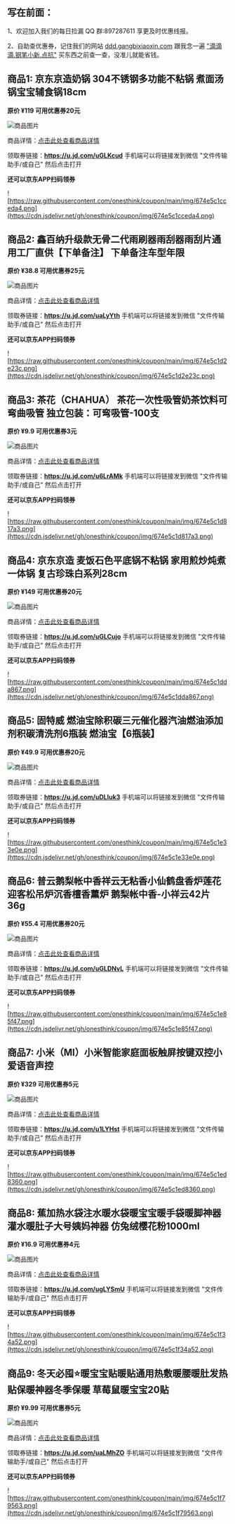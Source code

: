## 写在前面：

1、欢迎加入我们的每日捡漏 QQ 群:897287611 享更及时优惠线报。

2、自助查优惠券，记住我们的网站 [ddd.gangbixiaoxin.com](https://ddd.gangbixiaoxin.com) 跟我念一遍 ["滴滴滴.钢笔小新.点抗"](https://ddd.gangbixiaoxin.com) 买东西之前查一查，没准儿就能省钱。

## 商品1: 京东京造奶锅 304不锈钢多功能不粘锅 煮面汤锅宝宝辅食锅18cm

**原价 ¥119 可用优惠券20元**

![商品图片](https://img14.360buyimg.com/pop/jfs/t1/212166/13/26438/129580/63fd682dFfa74702a/3373bd2e6e244e44.png)

商品详情：[点击此处查看商品详情](https://union-click.jd.com/jdc?e=1003156031&amp;p=JF8BAagJK1olXQUDU1taC0seBF8IGloUXgUAUVdfDksnRzBQRQQlBENHFRxWFlVMWzBeTA9KQl1XSwwDVFVPRjtUBAJQAVsMFgQZBAxrYC54RV5oXQBKJjUlTj1kawdvfh18B2gAUlw2dDJCZzlYZA1oGXtaEipKSEdjeh9tbChAH3JdNA0qQTBQexpsSDlPIQR1NlYqahFFRw99YCh3FFRJIjxUbi9ke21_aVNnP1x2XCk_czhsYAxJbyJHP39hJwErfDxKVhZJWD5OC2ZgVFcecDJjZhZreBpiNHpnIy0IX3tLBhpSHChOBGN6CBdZYRIWBB1gTAV1UQoyVW5eCUsQCmkPHVIQbTYCVG4LZksWAm4JE1wSXAUyVW5dDkkVA2YBHFocWAUGZF5VD3vArtfdkerA1b_WytaKsezCitPchdMlbTYBZF5cCUkXB2gJGVslbQYBZF1tViUWUGkKG14SVWheUVgeSAIQXAEIG1sTWwQAU1htCkoWAW04K2tSIWVDJABYdUsRSx1jYx1jLm5qMzsbYRF5AWkKcCdsCGJUBCELdQ9qWyl8K1sl)

领取券链接：**https://u.jd.com/uGLKcud** 手机端可以将链接发到微信 "文件传输助手/或自己" 然后点击打开

**还可以京东APP扫码领券**

![https://raw.githubusercontent.com/onesthink/coupon/main/img/674e5c1cceda4.png](https://cdn.jsdelivr.net/gh/onesthink/coupon/img/674e5c1cceda4.png)

## 商品2: 鑫百纳升级款无骨二代雨刷器雨刮器雨刮片通用工厂直供【下单备注】 下单备注车型年限

**原价 ¥38.8 可用优惠券25元**

![商品图片]()

商品详情：[点击此处查看商品详情](https://union-click.jd.com/jdc?e=1003156031&amp;p=JF8BAdQJK1olXwIFV1tZD0gfBF8IGlsVXg8DVFlVAEgUCl9MRANLAjZbERscSkAJHTRQRA1CCVkdDwtCWhVLHTdNTwcKBENeCVAfUg8bVwZuSwZmXV53Dj8PSBxJfQROR1pICUReOlwcWCN-RTJ9UxtcFXxmVRgIa1xXDxtxazliPlNeIDcpbzJ0Si18GQ1NOWViEik_VTJ1AhNObD5lOGFbBhcpUEp-YSZaWy9nB2ZgHTobaElBUxtsbAxhJFRRIAc6Szxufw9zfCcTOE5hIjkCViNFZRNreAJAAmVwKyk9UiMeYG1acjhxIkZ0PQg_cShnChsKbwtiFHYHIAELaz9PYDN-cj9FKk95ECk0XhMnGTxjBTlNAm9gFQIaYQ9vdjNbQgtLPQoOZF9tC0oXBGYOHF0cWDYyVF5tSSUXBWcMGlkSXTYDZF5bCkkXCmYPGlMdVQcyVFZaOJy6u7qCqo6d5NKc3Inkr56ev7uWk2slbQUyVF9cCksTBG4KG2slXQUyV24DZkpECmhcHFwdM1oHUh0dQB9NbW8IG10QXwQCXW5fCUoVAV84Kw98O1ZfJ14FfRF2US9fRSV-G1oDCQofVCUVQj9gch1IKE5CHRYnbEpRVgw4G2s)

领取券链接：**https://u.jd.com/uaLyYth** 手机端可以将链接发到微信 "文件传输助手/或自己" 然后点击打开

**还可以京东APP扫码领券**

![https://raw.githubusercontent.com/onesthink/coupon/main/img/674e5c1d2e23c.png](https://cdn.jsdelivr.net/gh/onesthink/coupon/img/674e5c1d2e23c.png)

## 商品3: 茶花（CHAHUA） 茶花一次性吸管奶茶饮料可弯曲吸管 独立包装：可弯吸管-100支

**原价 ¥9.9 可用优惠券3元**

![商品图片]()

商品详情：[点击此处查看商品详情](https://union-click.jd.com/jdc?e=1003156031&amp;p=JF8BAdoJK1olXwIFV11aCkoWB18IGloXWwYAXVhcC0oTCl9MRANLAjZbERscSkAJHTRQRA1CCVkdDwtCWhVLHTdNTwcKBENeCVAfUg8bfm5eYi58FH16FhwjYAhPcR9rHlIUD0NROlwhSB8WZSR4e1lCAwRaLh8CcFxXDxtxaz5iFH1FIAELbDxkVit_Yg1NOWJqEikvUhh1Aj1OexBmL2FbBhcqakp3YSZ4WzhnB1ZgHSYbaEl8cQ9RZAxhJFRRID0-Vj9-WQlzfCcTOE5hIjkCViNFZRNqYjhHWHEAKDopUUtTdDBSciJmXVp0PS46aD98RBhxZztsOXVHNychbCt1YCh8Yi93Kk9xFCo0XihsY3sKbk8XKDZlLiQGViANQwprYT1oPmIDSgU7VChnD2M4GmsWXAYFXVhaDkISM18IG2tUMwYGUldaDnsWM28OGVkVVA8FVFleCUMnA2cPK4y45dOI5YvVsZ-Ji7ixvI6c4dKc3G5tOEgnA24JGVsRWgcAVG5tCEgnAF9WdVpGWgMLVF1aZhcSBSxLGVxQMwYCVFZfC0oVC18KGloXXzYyZCNcXjJiaiZzYxlXI25BDCwta04eAj1NSDUXIUZWVTgWeCsVVDEKQyFUAn4yVG4)

领取券链接：**https://u.jd.com/u6LrAMk** 手机端可以将链接发到微信 "文件传输助手/或自己" 然后点击打开

**还可以京东APP扫码领券**

![https://raw.githubusercontent.com/onesthink/coupon/main/img/674e5c1d817a3.png](https://cdn.jsdelivr.net/gh/onesthink/coupon/img/674e5c1d817a3.png)

## 商品4: 京东京造 麦饭石色平底锅不粘锅 家用煎炒炖煮一体锅 复古珍珠白系列28cm

**原价 ¥149 可用优惠券20元**

![商品图片](https://img14.360buyimg.com/pop/jfs/t1/226466/23/10886/108799/658e7a5aF296d8342/195e2cdc7a3e006b.png)

商品详情：[点击此处查看商品详情](https://union-click.jd.com/jdc?e=1003156031&amp;p=JF8BAagJK1olXQUDU1taC0seBF8IGloUXgQDUl9YC0MnRzBQRQQlBENHFRxWFlVMWzBeTA9KQl1XSwwDVFVPRjtUBAJQAVsMFgQZBCBCeBdgGQdCCGN_XRwnABFrCjhKZCUVBGgAKyJdXQJleWxxHTBBB2ZmHSRKSEdjeh9tbChAGHJrBjspex5IexpsSDlPIQR1NlYqahFFRw99YCh3FFRJIjxUbi9ke21_aVNnP1x2XCk_czhsYAxJbyJHP39hJwErfDxKVhZJWD5OC2ZgVFcecDJjZhZreBpiNHpnIy0IX3sJQG5ObzxFGWMLUyIgfQhzV3VRWitDUQoyVW5eCUsQCmkPHVIQbTYCVG4LZksWAm4JE1wSXAUyVW5dDkkVA2YBHFsdWQAAZF5VD3vArtfdkerA1b_WytaKsezCitPchdMlbTYBZF5cCUkXB2gJGVslbQYBZF1tViUWUGkLGVxCCGheUVgeS09VXAEIG1kXXAEBVVZtCkoWAW04K2t-CH16PFwBXx5yfmZKYVNPIQ9VFiEjCBJ5ARB0Gw5cL3wBLVg2XBF3ZyZyK1sl)

领取券链接：**https://u.jd.com/uGLCujo** 手机端可以将链接发到微信 "文件传输助手/或自己" 然后点击打开

**还可以京东APP扫码领券**

![https://raw.githubusercontent.com/onesthink/coupon/main/img/674e5c1dda867.png](https://cdn.jsdelivr.net/gh/onesthink/coupon/img/674e5c1dda867.png)

## 商品5: 固特威 燃油宝除积碳三元催化器汽油燃油添加剂积碳清洗剂6瓶装 燃油宝【6瓶装】

**原价 ¥49.9 可用优惠券20元**

![商品图片](https://img14.360buyimg.com/pop/jfs/t1/209968/14/16033/601778/61e68264E256acda1/d1d88d5f0f55f98f.png)

商品详情：[点击此处查看商品详情](https://union-click.jd.com/jdc?e=1003156031&amp;p=JF8BAdwJK1olXwIFVF9bDUoeAV8IGloQXwAFUV9cDUMUAl9MRANLAjZbERscSkAJHTRQRA1CCVkdDwtCWhVLHTdNTwcKBENeCVAfUg8bSDlfYAFyX1xgViwDVy53US9aWAF0IkZrOlwCVA9BcRBOUjgdOVB6FQoZalxXDxtxaz5hLm1DI1w9bTxkdDB8GStNOWJiEikvUi91AhtObxBmK2FYIBc9QEp0YSZ4WzhdB2BgHRgbaElrUwxBYAxhJFRmLT1dTzxIcw1zfCcTOE5hIjkCViNFZRNseDgVGGV7MDwkayhWYA10ciwUCERiVj4OaxFCQgxqfwthKXFdNBYhWyhfYCh8Yi9wKnVXECo0aCxsY3sKbk8XKDZjMw0qCz9XRQpVXxsPR1J-HQgEDA9nD2M4GmsWXAYFXVhaDkISM18IG2tUMwYCUFZcC0oSM244G10XXwYLXVleCEMfBl8IE1wliqu6gdTs3cOu1_GAzOKyiI--gMDVOHsnAF8IGloXXQIFVVxdOHsXAF8LKwV7XFUFUVddCUl5X2oOWBgTAl5sVF5dAEgSBGwAK1kUXAQAZG5tQx1AeDVvGQF3X3RcCzs9WgtFQDVpZBt8MwRdCBoLejRRSgwAfw1tHFJGNm5dOA)

领取券链接：**https://u.jd.com/uDLIuk3** 手机端可以将链接发到微信 "文件传输助手/或自己" 然后点击打开

**还可以京东APP扫码领券**

![https://raw.githubusercontent.com/onesthink/coupon/main/img/674e5c1e33e0e.png](https://cdn.jsdelivr.net/gh/onesthink/coupon/img/674e5c1e33e0e.png)

## 商品6: 普云鹅梨帐中香祥云无粘香小仙鹤盘香炉莲花迎客松吊炉沉香檀香薰炉 鹅梨帐中香-小祥云42片 36g

**原价 ¥55.4 可用优惠券20元**

![商品图片](https://img14.360buyimg.com/pop/jfs/t1/109457/14/38113/106714/64fed155F771c4306/7c0b7641b9153005.png)

商品详情：[点击此处查看商品详情](https://union-click.jd.com/jdc?e=1003156031&amp;p=JF8BAdEJK1olXwIFVFlaAEIVBF8IGlocWQMBUFdZC0gRAV9MRANLAjZbERscSkAJHTRQRA1CCVkdDwtCWhVLHTdNTwcKBENeCVAfUg8bejJffA9oLVVWH14DSRVyBy5RWwVvVFIAOlw0egNKYztSZxwSCG9xD181YFxXDxtxaz5sLnVCIFw5Wz90Vi1_RCdNOWJiEikvUi11AgdObwBlPmFYBhcqUEp3YW5gWy9nAHBgHTobayl_Zxh7YAxhJFRRIwciSDx-VQlzfCcTOE5hIjkCViNFZRNreBJ-A2UACSw9UihUY21wcixPDwFiVio5fDhsRxtXfCxiFHFcNAE9aD91YDN-cjtGKV99FSkkYBMnZw8IXVNGJ01gTiwLVQpycxR9X1tTPQoOZF9tC0oXBGYOHF0cWDYyVF5tSSURCm4LH2sUbQYEVlxdAUIQAGgAGFolXQ4FZInwsJ6dsrqAoo-L1dG784vUtJ-Ji184K1glXQcDVl5ZD0oVA184G1glXjZcOl8OAEsUAj0PdQcQW0VBBwgKZksXAWwBGVwQXzYAVV9fCnsnMxZVTDxBIHZRABVdVgpJZmtJQhtLJw9WVjBfYTlfXg9cQSdSWlNrJwVcYCMnA18)

领取券链接：**https://u.jd.com/uGLDNvL** 手机端可以将链接发到微信 "文件传输助手/或自己" 然后点击打开

**还可以京东APP扫码领券**

![https://raw.githubusercontent.com/onesthink/coupon/main/img/674e5c1e85f47.png](https://cdn.jsdelivr.net/gh/onesthink/coupon/img/674e5c1e85f47.png)

## 商品7: 小米（MI）小米智能家庭面板触屏按键双控小爱语音声控

**原价 ¥329 可用优惠券5元**

![商品图片](https://img14.360buyimg.com/pop/jfs/t1/19139/40/21522/34873/66957d0cFf93c5793/62460c54af78ea68.png)

商品详情：[点击此处查看商品详情](https://union-click.jd.com/jdc?e=1003156031&amp;p=JF8BAZ8JK1olXDYCVV9cDksTCmYOH1wlGVlaCgFtUQ5SQi0DBUVOBVlUAwoCFxBCHD1WR0VNGFJeSwcYVBYZQTVMFyYUC393PRcmcAlVfQhXHiBXPgMLKwYkfCUVfy9cGj1eLWYAVwM7UR58RxcfW1dhJHZnIy0mTzxuVTx8UihLJXNmMDwEbElgYWZoeQF1GWZZLD4_QT9cdCcAaD9hKQR1NlcNahJ8XQ9AezxuPmVDI1wlWzxkAzF_QSxICH9cDikGey91WT1NYyJhP3FxIxwqcS9xdxx3TGt1VQZYPQ0YeygJV2xAHCdIQ3p2Jh4bBEcnAl8LGlsSVAAFUldYOHsXA19edVsUXAcDVVtdC0knAl8IHVkXXQ8LU1xdCUoTM28AHGvC8L7X3u-IgPLDneffovzA1LrWytZtOHsUM28JGlkVWQEDVl5tOEsUM2w4RTUUDgAKUVcNDSVLBmlLWA9IHmgCVFxfCUMQA284GVoUXwQyZG4gCR1udgZBYCNXH3hlC1smSigSChBQYi97X3pCAF87Qzt3AWxVfQJANkJ6ZF5t)

领取券链接：**https://u.jd.com/u1LYHst** 手机端可以将链接发到微信 "文件传输助手/或自己" 然后点击打开

**还可以京东APP扫码领券**

![https://raw.githubusercontent.com/onesthink/coupon/main/img/674e5c1ed8360.png](https://cdn.jsdelivr.net/gh/onesthink/coupon/img/674e5c1ed8360.png)

## 商品8: 蕉加热水袋注水暖水袋暖宝宝暖手袋暖脚神器灌水暖肚子大号姨妈神器 仿兔绒樱花粉1000ml

**原价 ¥16.9 可用优惠券4元**

![商品图片]()

商品详情：[点击此处查看商品详情](https://union-click.jd.com/jdc?e=1003156031&amp;p=JF8BAdsJK1olXwIFVVhbDU4XBl8IGlodWgYCUFlZCUoUC19MRANLAjZbERscSkAJHTRQRA1CCVkdDwtCWhVLHTdNTwcKBENeCVAfUg8bZBgLHDpmHAVhFAogUDl2ZDJ4e1NyKFNHOlwqfh1gRyZBRQYTDlpmPwkDDVxXDxtxaz5sPnlFICc5bz90ZCt8GQFNOWV-EikvUil1ShtObC5lO2FbLBcpakp3YSZ8Wy9nAHZgHSIbfilocBhscAxhJFRmLS0UTTxIcwtzfCcTOE5hIjkCViNFZRB6bD91VXFaND4peyBSYzB4ciJhKkZiLS40fzhRBhlhaz1iKXlFNzctWzxPYCh8GSt1KWUCCikCdC9sY3sKbk8XKDYEVwEYegkJRApSZUFwW19nFi0FCTBnD2M4GmsWXAYFXVhaDkISM18IG2tUMwYGVV9ZC0oUM244G10XXwYLXVlfC0ITC18IE1wliqu6gdTs3cOu1_GAzOKyiI--gMDVOHsnAF8IGloXXQIFVVxdOHsXAF8LKwV7XFULUwpfCBl5X2oOWBhDXVpsVldUCkgfAWc4GVoUXwQyZG46f0gQYhxJGDhVCXtaJj86VTt3Cwh9Th57X3F0AikZQQJJXmlbRz9-ClgHZF5t)

领取券链接：**https://u.jd.com/ugLYSmU** 手机端可以将链接发到微信 "文件传输助手/或自己" 然后点击打开

**还可以京东APP扫码领券**

![https://raw.githubusercontent.com/onesthink/coupon/main/img/674e5c1f34a52.png](https://cdn.jsdelivr.net/gh/onesthink/coupon/img/674e5c1f34a52.png)

## 商品9: 冬天必囤⭐暖宝宝贴暖贴通用热敷暖腰暖肚发热贴保暖神器冬季保暖 草莓鼠暖宝宝20贴

**原价 ¥9.99 可用优惠券5元**

![商品图片]()

商品详情：[点击此处查看商品详情](https://union-click.jd.com/jdc?e=1003156031&amp;p=JF8BAa4JK1olXwMAV1hZDU4WC18IGlsVWgUBUlhcAUgfCl9MRANLAjZbERscSkAJHTRQRA1CCVkdDwtCWhVLHTdNTwcKBENeCVAfUg8bXmYKWwtzCnZHPTw_aAx1YWlLQx1cNAJKOlwBATYeZ2ZsTVNoAntRFCkna1xXDxtxazliPnlAIFwPbDxkAy1-Yg1NOWJqEioVVT11SgtObwBlPmFbLBcpakpwYW5gWzhnAHBgVTYbaBR3ZA97cAxhJFRlID02VDxIcwZzfSdrCl1cMz0EaAhwWw9QbDh2GXF7PDgkayBVd258D1lgbUBCAlwvcU5SYD9uXS8RHUBbJFYkbysbD18JK1gUXQELUllbAU4nM28IKxp7XQMFXF5dAEInAl8IHVkXXQ8LU1xaDk4RM28AHGvC8L7X3u-IgPLDneffovzA1LrWytZtOHsUM28JGlkVWQEDVl5tOEsUM2w4RTUUDgAAVFtaDyVLBmlLWAAVAmgCVF5UCUkQAmc4GVoUXwQyZG4AAUlXUwlfax58P2RiEzw_DghPRSZhHxN7X1oLKVc5AS9BCxJXZghVKnxhZF5t)

领取券链接：**https://u.jd.com/uaLMhZO** 手机端可以将链接发到微信 "文件传输助手/或自己" 然后点击打开

**还可以京东APP扫码领券**

![https://raw.githubusercontent.com/onesthink/coupon/main/img/674e5c1f79563.png](https://cdn.jsdelivr.net/gh/onesthink/coupon/img/674e5c1f79563.png)

